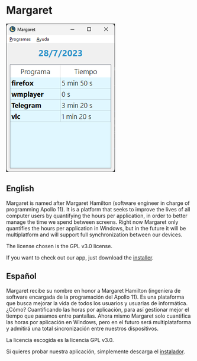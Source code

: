 # Margaret

![Margaret's main window](./mainWindow.png)

## English

Margaret is named after Margaret Hamilton (software engineer in charge of programming Apollo 11). It is a platform that seeks to improve the lives of all computer users by quantifying the hours per application, in order to better manage the time we spend between screens. Right now Margaret only quantifies the hours per application in Windows, but in the future it will be multiplatform and will support full synchronization between our devices.

The license chosen is the GPL v3.0 license.

If you want to check out our app, just download the [installer](https://sourceforge.net/projects/margaretgui/).

## Español

Margaret recibe su nombre en honor a Margaret Hamilton (ingeniera de software encargada de la programación del Apollo 11).
Es una plataforma que busca mejorar la vida de todos los usuarios y usuarias de informática. ¿Cómo? Cuantificando las horas por aplicación, para así gestionar mejor el tiempo que pasamos entre pantallas. Ahora mismo Margaret solo cuantifica las horas por aplicación en Windows, pero en el futuro será multiplataforma y admitirá una total sincronización entre nuestros dispositivos.

La licencia escogida es la licencia GPL v3.0.

Si quieres probar nuestra aplicación, simplemente descarga el [instalador](https://sourceforge.net/projects/margaretgui/).
